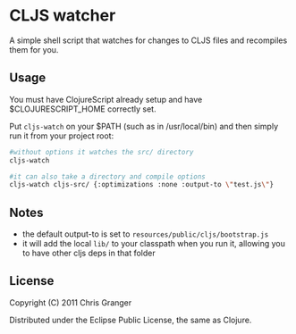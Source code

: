 # CLJS watcher

A simple shell script that watches for changes to CLJS files and recompiles them for you.

## Usage

You must have ClojureScript already setup and have $CLOJURESCRIPT_HOME correctly set. 

Put `cljs-watch` on your $PATH (such as in /usr/local/bin) and then simply run it from your project root:

```bash
#without options it watches the src/ directory
cljs-watch

#it can also take a directory and compile options
cljs-watch cljs-src/ {:optimizations :none :output-to \"test.js\"}
```

## Notes
* the default output-to is set to `resources/public/cljs/bootstrap.js`
* it will add the local `lib/` to your classpath when you run it, allowing you to have other cljs deps in that folder

## License

Copyright (C) 2011 Chris Granger

Distributed under the Eclipse Public License, the same as Clojure.

